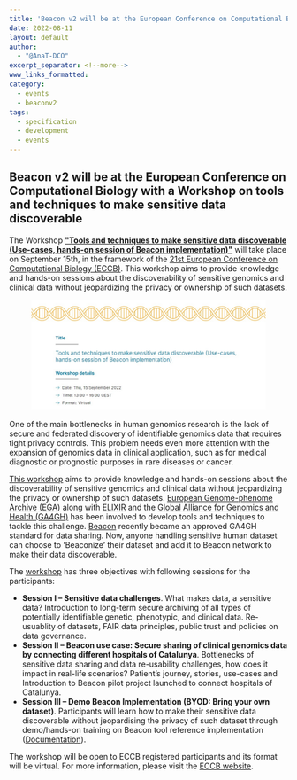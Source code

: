 ```yaml
---
title: 'Beacon v2 will be at the European Conference on Computational Biology with a Workshop on tools and techniques to make sensitive data discoverable'
date: 2022-08-11
layout: default
author: 
  - "@AnaT-DCO"
excerpt_separator: <!--more-->
www_links_formatted:
category:
  - events
  - beaconv2
tags:
  - specification
  - development
  - events
---
```


## Beacon v2 will be at the European Conference on Computational Biology with a Workshop on tools and techniques to make sensitive data discoverable

The Workshop [**"Tools and techniques to make sensitive data discoverable (Use-cases, hands-on session of Beacon implementation)"**](https://eccb2022.org/ntb-w06/) will take place on September 15th, in the framework of the [21st European Conference on Computational Biology (ECCB)](https://eccb2022.org/). This workshop aims to provide knowledge and hands-on sessions about the discoverability of sensitive genomics and clinical data without jeopardizing the privacy or ownership of such datasets.

<figure>
<img src="/assets/img/Workshop-tools-tecnhiques-ECCB22.jpg" style="width: 520px;" />
</figure>

<!--more-->

One of the main bottlenecks in human genomics research is the lack of secure and federated discovery of identifiable genomics data that requires tight privacy controls. This problem needs even more attention with the expansion of genomics data in clinical application, such as for medical diagnostic or prognostic purposes in rare diseases or cancer.

[This workshop](https://eccb2022.org/ntb-w06/) aims to provide knowledge and hands-on sessions about the discoverability of sensitive genomics and clinical data without jeopardizing the privacy or ownership of such datasets. [European Genome-phenome Archive (EGA)](https://ega-archive.org/) along with [ELIXIR](https://elixir-europe.org/) and the [Global Alliance for Genomics and Health (GA4GH)](https://www.ga4gh.org/) has been involved to develop tools and techniques to tackle this challenge. [Beacon](https://beacon-project.io/) recently became an approved GA4GH standard for data sharing. Now, anyone handling sensitive human dataset can choose to ‘Beaconize’ their dataset and add it to Beacon network to make their data discoverable.

The [workshop](https://eccb2022.org/ntb-w06/) has three objectives with following sessions for the participants:

- **Session I – Sensitive data challenges**. What makes data, a sensitive data? Introduction to long-term secure archiving of all types of potentially identifiable genetic, phenotypic, and clinical data. Re-usuablity of datasets, FAIR data principles, public trust and policies on data governance.
- **Session II – Beacon use case: Secure sharing of clinical genomics data by connecting different hospitals of Catalunya**. Bottlenecks of sensitive data sharing and data re-usability challenges, how does it impact in real-life scenarios? Patient’s journey, stories, use-cases and Introduction to Beacon pilot project launched to connect hospitals of Catalunya.
- **Session III – Demo Beacon Implementation (BYOD: Bring your own dataset)**. Participants will learn how to make their sensitive data discoverable without jeopardising the privacy of such dataset through demo/hands-on training on Beacon tool reference implementation ([Documentation](http://docs.genomebeacons.org/)).

The workshop will be open to ECCB registered participants and its format will be virtual. For more information, please visit the [ECCB website](https://eccb2022.org/ntb-w06/).
